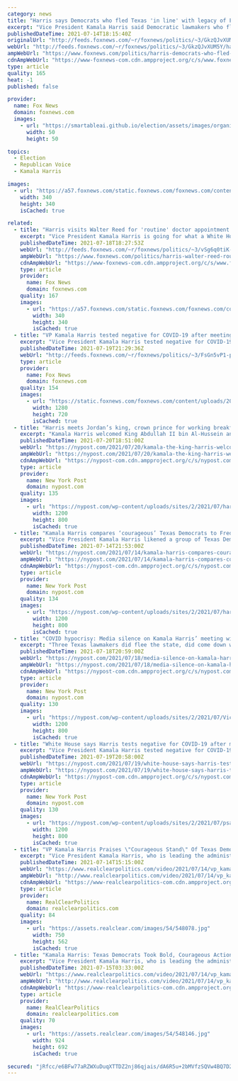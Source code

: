 ```yaml
---
category: news
title: "Harris says Democrats who fled Texas 'in line' with legacy of Frederick Douglass, Selma marchers, suffragettes"
excerpt: "Vice President Kamala Harris said Democratic lawmakers who fled Texas in an effort to block the state’s new election legislation from passing are \"in line\" with the legacy of civil rights and voting rights leaders and activists, while praising them for their \"bold, courageous action.\" "
publishedDateTime: 2021-07-14T18:15:40Z
originalUrl: "http://feeds.foxnews.com/~r/foxnews/politics/~3/GkzQJvXUM5Y/harris-democrats-who-fled-texas-frederick-douglass-selma-marchers-suffragettes"
webUrl: "http://feeds.foxnews.com/~r/foxnews/politics/~3/GkzQJvXUM5Y/harris-democrats-who-fled-texas-frederick-douglass-selma-marchers-suffragettes"
ampWebUrl: "https://www.foxnews.com/politics/harris-democrats-who-fled-texas-frederick-douglass-selma-marchers-suffragettes.amp"
cdnAmpWebUrl: "https://www-foxnews-com.cdn.ampproject.org/c/s/www.foxnews.com/politics/harris-democrats-who-fled-texas-frederick-douglass-selma-marchers-suffragettes.amp"
type: article
quality: 165
heat: -1
published: false

provider:
  name: Fox News
  domain: foxnews.com
  images:
    - url: "https://smartableai.github.io/election/assets/images/organizations/foxnews.com-50x50.jpg"
      width: 50
      height: 50

topics:
  - Election
  - Republican Voice
  - Kamala Harris

images:
  - url: "https://a57.foxnews.com/static.foxnews.com/foxnews.com/content/uploads/2020/10/340/340/brooke-singman-headshot.jpg?ve=1&tl=1"
    width: 340
    height: 340
    isCached: true

related:
  - title: "Harris visits Walter Reed for 'routine' doctor appointment days after meeting with infected Texas Democrats"
    excerpt: "Vice President Kamala Harris is going for what a White House official told Fox News is a \"routine doctor's appointment\" at Walter Reed Medical Center on Sunday."
    publishedDateTime: 2021-07-18T18:27:53Z
    webUrl: "http://feeds.foxnews.com/~r/foxnews/politics/~3/vSg6q0tiK-s/harris-walter-reed-routine-doctor-appointmentdays-texas-democrats-covid"
    ampWebUrl: "https://www.foxnews.com/politics/harris-walter-reed-routine-doctor-appointmentdays-texas-democrats-covid.amp"
    cdnAmpWebUrl: "https://www-foxnews-com.cdn.ampproject.org/c/s/www.foxnews.com/politics/harris-walter-reed-routine-doctor-appointmentdays-texas-democrats-covid.amp"
    type: article
    provider:
      name: Fox News
      domain: foxnews.com
    quality: 167
    images:
      - url: "https://a57.foxnews.com/static.foxnews.com/foxnews.com/content/uploads/2021/03/340/340/RonnBlitzerHeadshot.jpg?ve=1&tl=1"
        width: 340
        height: 340
        isCached: true
  - title: "VP Kamala Harris tested negative for COVID-19 after meeting with Texas Democrats, Psaki says"
    excerpt: "Vice President Kamala Harris tested negative for COVID-19 after meeting with several Texas House Democratic lawmakers who recently contracted the virus, White House Press Secretary Jen Psaki confirmed on Monday."
    publishedDateTime: 2021-07-19T21:29:36Z
    webUrl: "http://feeds.foxnews.com/~r/foxnews/politics/~3/FsGn5vP1-pU/vp-harris-tested-negative-covid-19-meeting-texas-democrats"
    type: article
    provider:
      name: Fox News
      domain: foxnews.com
    quality: 154
    images:
      - url: "https://static.foxnews.com/foxnews.com/content/uploads/2021/04/Kamala-Harris-.jpg"
        width: 1280
        height: 720
        isCached: true
  - title: "Harris meets Jordan’s king, crown prince for working breakfast"
    excerpt: "Kamala Harris welcomed King Abdullah II bin Al-Hussein and Crown Prince Hussein bin Abdullah of Jordan to her residence for a working breakfast."
    publishedDateTime: 2021-07-20T18:51:00Z
    webUrl: "https://nypost.com/2021/07/20/kamala-the-king-harris-welcomes-jordans-king-crown-prince-to-home/"
    ampWebUrl: "https://nypost.com/2021/07/20/kamala-the-king-harris-welcomes-jordans-king-crown-prince-to-home/amp/"
    cdnAmpWebUrl: "https://nypost-com.cdn.ampproject.org/c/s/nypost.com/2021/07/20/kamala-the-king-harris-welcomes-jordans-king-crown-prince-to-home/amp/"
    type: article
    provider:
      name: New York Post
      domain: nypost.com
    quality: 135
    images:
      - url: "https://nypost.com/wp-content/uploads/sites/2/2021/07/harris-jordan-king-prince-hp.jpg?quality=90&strip=all&w=1200"
        width: 1200
        height: 800
        isCached: true
  - title: "Kamala Harris compares ‘courageous’ Texas Democrats to Frederick Douglass"
    excerpt: "Vice President Kamala Harris likened a group of Texas Democrats who flew to DC on a private jet to avoid voting on a Republican election reform bill to abolitionist Frederick Douglass."
    publishedDateTime: 2021-07-14T21:53:00Z
    webUrl: "https://nypost.com/2021/07/14/kamala-harris-compares-courageous-texas-dems-to-frederick-douglass/"
    ampWebUrl: "https://nypost.com/2021/07/14/kamala-harris-compares-courageous-texas-dems-to-frederick-douglass/amp/"
    cdnAmpWebUrl: "https://nypost-com.cdn.ampproject.org/c/s/nypost.com/2021/07/14/kamala-harris-compares-courageous-texas-dems-to-frederick-douglass/amp/"
    type: article
    provider:
      name: New York Post
      domain: nypost.com
    quality: 134
    images:
      - url: "https://nypost.com/wp-content/uploads/sites/2/2021/07/harris-texas-dems-2.jpg?quality=90&strip=all&w=1200"
        width: 1200
        height: 800
        isCached: true
  - title: "COVID hypocrisy: Media silence on Kamala Harris’ meeting with infected Texas Dems"
    excerpt: "Three Texas lawmakers did flee the state, did come down with COVID, did meet with Vice President Kamala Harris, and she refuses to get tested. But because there are “Ds” next to their"
    publishedDateTime: 2021-07-18T20:59:00Z
    webUrl: "https://nypost.com/2021/07/18/media-silence-on-kamala-harris-meeting-with-infected-texas-dems/"
    ampWebUrl: "https://nypost.com/2021/07/18/media-silence-on-kamala-harris-meeting-with-infected-texas-dems/amp/"
    cdnAmpWebUrl: "https://nypost-com.cdn.ampproject.org/c/s/nypost.com/2021/07/18/media-silence-on-kamala-harris-meeting-with-infected-texas-dems/amp/"
    type: article
    provider:
      name: New York Post
      domain: nypost.com
    quality: 130
    images:
      - url: "https://nypost.com/wp-content/uploads/sites/2/2021/07/Vice-President-Kamala-Harris.jpg?quality=90&strip=all&w=1200"
        width: 1200
        height: 800
        isCached: true
  - title: "White House says Harris tests negative for COVID-19 after meeting with Texas Dems"
    excerpt: "Vice President Kamala Harris tested negative for COVID-19 after meeting with infected Democratic legislators and isn’t being isolated from Joe Biden."
    publishedDateTime: 2021-07-19T20:58:00Z
    webUrl: "https://nypost.com/2021/07/19/white-house-says-harris-tests-negative-for-covid-19/"
    ampWebUrl: "https://nypost.com/2021/07/19/white-house-says-harris-tests-negative-for-covid-19/amp/"
    cdnAmpWebUrl: "https://nypost-com.cdn.ampproject.org/c/s/nypost.com/2021/07/19/white-house-says-harris-tests-negative-for-covid-19/amp/"
    type: article
    provider:
      name: New York Post
      domain: nypost.com
    quality: 130
    images:
      - url: "https://nypost.com/wp-content/uploads/sites/2/2021/07/psaki-harris-comp-1.jpg?quality=90&strip=all&w=1200"
        width: 1200
        height: 800
        isCached: true
  - title: "VP Kamala Harris Praises \"Courageous Stand\" Of Texas Democratic Lawmakers"
    excerpt: "Vice President Kamala Harris, who is leading the administration's efforts on voting rights, praised the Texas legislators during a meeting with them in Washington."
    publishedDateTime: 2021-07-14T15:15:00Z
    webUrl: "https://www.realclearpolitics.com/video/2021/07/14/vp_kamala_harris_praises_courageous_stand_of_texas_democratic_lawmakers.html"
    ampWebUrl: "http://www.realclearpolitics.com/video/2021/07/14/vp_kamala_harris_praises_courageous_stand_of_texas_democratic_lawmakers.amp.html"
    cdnAmpWebUrl: "https://www-realclearpolitics-com.cdn.ampproject.org/c/www.realclearpolitics.com/video/2021/07/14/vp_kamala_harris_praises_courageous_stand_of_texas_democratic_lawmakers.amp.html"
    type: article
    provider:
      name: RealClearPolitics
      domain: realclearpolitics.com
    quality: 84
    images:
      - url: "https://assets.realclear.com/images/54/548078.jpg"
        width: 750
        height: 562
        isCached: true
  - title: "Kamala Harris: Texas Democrats Took Bold, Courageous Action In Line With Legacy of Frederick Douglass"
    excerpt: "Vice President Kamala Harris, who is leading the administration's efforts on voting rights, praised the Texas legislators during a meeting with them in Washington."
    publishedDateTime: 2021-07-15T03:33:00Z
    webUrl: "https://www.realclearpolitics.com/video/2021/07/14/vp_kamala_harris_praises_courageous_stand_of_texas_democratic_lawmakers.html"
    ampWebUrl: "http://www.realclearpolitics.com/video/2021/07/14/vp_kamala_harris_praises_courageous_stand_of_texas_democratic_lawmakers.amp.html"
    cdnAmpWebUrl: "https://www-realclearpolitics-com.cdn.ampproject.org/c/www.realclearpolitics.com/video/2021/07/14/vp_kamala_harris_praises_courageous_stand_of_texas_democratic_lawmakers.amp.html"
    type: article
    provider:
      name: RealClearPolitics
      domain: realclearpolitics.com
    quality: 70
    images:
      - url: "https://assets.realclear.com/images/54/548146.jpg"
        width: 924
        height: 692
        isCached: true

secured: "jRfcc/e6BFw77aRZWXuDuqXTTDZ2nj86qjais/dA6R5u+2bMVfzSQVw4BQ7D2zdayfrOwLelBYV/VVRWPSFZ9LvcMCpfP+aRakaY+dO/5aho+U5+zlY62KVNTmcNre9kNKBvZhnc1lCJ0Q8cwyXUIuFGBbJiaC2xPzCjyRHdVMCmwm44CB4KRAPFaOHrCoDlDhLsDHtaBUp9/CfsuSyWPYHx6glekCy/wTtr7LpVSgoxN6k1q2CxR40BUGQHFH5Xus+e9McEFTEqf1aVUzETF1hY3bZW5Ot7vsD6atxAvLhEcR5vNEeD6GQT10sR4B6GRytzw3210FtBoDtPUgQsIGFDvvEt559YDsi6YolGOhE=;Q0K+bofKKrj3PXZrq1vymg=="
---
```


